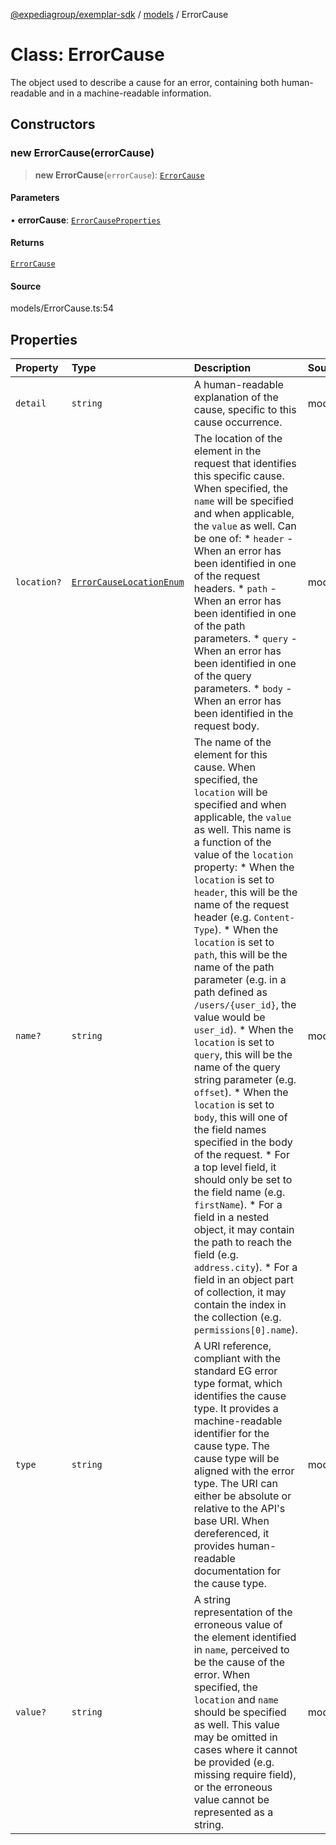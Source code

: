 [@expediagroup/exemplar-sdk](../../index.md) / [models](../index.md) / ErrorCause

# Class: ErrorCause

The object used to describe a cause for an error, containing both human-readable and in a machine-readable information.

## Constructors

### new ErrorCause(errorCause)

> **new ErrorCause**(`errorCause`): [`ErrorCause`](ErrorCause.md)

#### Parameters

• **errorCause**: [`ErrorCauseProperties`](../interfaces/ErrorCauseProperties.md)

#### Returns

[`ErrorCause`](ErrorCause.md)

#### Source

models/ErrorCause.ts:54

## Properties

| Property | Type | Description | Source |
| :------ | :------ | :------ | :------ |
| `detail` | `string` | A human-readable explanation of the cause, specific to this cause occurrence. | models/ErrorCause.ts:37 |
| `location?` | [`ErrorCauseLocationEnum`](../type-aliases/ErrorCauseLocationEnum.md) | The location of the element in the request that identifies this specific cause. When specified, the `name` will be specified and when applicable, the `value` as well. Can be one of: * `header` - When an error has been identified in one of the request headers. * `path` - When an error has been identified in one of the path parameters. * `query` - When an error has been identified in one of the query parameters. * `body` - When an error has been identified in the request body. | models/ErrorCause.ts:42 |
| `name?` | `string` | The name of the element for this cause. When specified, the `location` will be specified and when applicable, the `value` as well. This name is a function of the value of the `location` property:   * When the `location` is set to `header`, this will be the name of the request header (e.g. `Content-Type`).   * When the `location` is set to `path`, this will be the name of the path parameter (e.g. in a path defined as `/users/{user_id}`, the value would be `user_id`).   * When the `location` is set to `query`, this will be the name of the query string parameter (e.g. `offset`).   * When the `location` is set to `body`, this will one of the field names specified in the body of the request.     * For a top level field, it should only be set to the field name (e.g. `firstName`).     * For a field in a nested object, it may contain the path to reach the field (e.g. `address.city`).     * For a field in an object part of collection, it may contain the index in the collection (e.g. `permissions[0].name`). | models/ErrorCause.ts:47 |
| `type` | `string` | A URI reference, compliant with the standard EG error type format, which identifies the cause type. It provides a machine-readable identifier for the cause type. The cause type will be aligned with the error type. The URI can either be absolute or relative to the API\'s base URI. When dereferenced, it provides human-readable documentation for the cause type. | models/ErrorCause.ts:32 |
| `value?` | `string` | A string representation of the erroneous value of the element identified in `name`, perceived to be the cause of the error. When specified, the `location` and `name` should be specified as well. This value may be omitted in cases where it cannot be provided (e.g. missing require field), or the erroneous value cannot be represented as a string. | models/ErrorCause.ts:52 |
